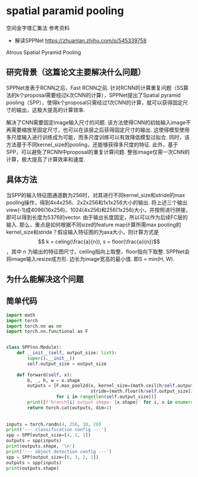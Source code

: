 # spatial paramid pooling

空间金字塔汇集法
参考资料
- 解读SPPNet https://zhuanlan.zhihu.com/p/545339758



Atrous Spatial Pyramid Pooling

## 研究背景（这篇论文主要解决什么问题）

SPPNet发表于RCNN之后，Fast RCNN之前. 针对RCNN的计算重复问题（SS算法的k个proposal需要经过k次CNN的计算），SPPNet提出了Spatial pyramid pooling（SPP），使得k个proposal只需经过1次CNN的计算，就可以获得固定尺寸的输出，这极大提高的计算效率.

解决了CNN需要固定image输入尺寸的问题. 该方法使得CNN的初始输入image不再需要缩放至固定尺寸，也可以在该层之后获得固定尺寸的输出. 这使得模型使用多尺度输入进行训练成为可能，而多尺度训练可以有效降低模型过拟合. 同时，该方法基于不同kernel_size的pooling，还能够获得多尺度的特征. 此外，基于SPP，可以避免了RCNN中proposal的重复计算问题. 整张image仅需一次CNN的计算，极大提高了计算效率和速度.

## 具体方法

当SPP的输入特征图通道数为256时，对其进行不同kernel_size和stride的max pooling操作，得到4x4x256、2x2x256和1x1x256大小的输出. 将上述三个输出view(-1)成4096(16x256)、1024(4x256)和256(1x256)大小，并按照进行拼接，即可以得到长度为5376的vector. 由于输出长度固定，所以可以作为后续FC层的输入. 那么，重点是如何根据不同size的feature map计算所需max pooling的kernel_size和stride？假设输入特征图的为axa大小，则计算方式是
$$ k = celing(\frac{a}{n}), s = floor(\frac{a}{n})$$
，其中
n 为输出的特征图尺寸，ceiling指向上取整，floor指向下取整.
SPPNet会将image输入resize成方形. 边长为image宽高的最小值. 即S = min(H, W).
## 为什么能解决这个问题

## 简单代码
```python
import math
import torch
import torch.nn as nn
import torch.nn.functional as F


class SPP(nn.Module):
    def __init__(self, output_size: list):
        super().__init__()
        self.output_size = output_size
        
    def forward(self, x):
        b, _, h, w = x.shape
        outputs = [F.max_pool2d(x, kernel_size=(math.ceil(h/self.output_size[i]), math.ceil(w/self.output_size[i])), 
                                stride=(math.floor(h/self.output_size[i]), math.floor(w/self.output_size[i]))).view(b, -1)
                   for i in range(len(self.output_size))]
        print([f'branch{i} output shape: {x.shape}' for i, x in enumerate(outputs)])
        return torch.cat(outputs, dim=1)
   
   
inputs = torch.randn(4, 256, 10, 20)
print('--- classification config ---')
spp = SPP(output_size=[4, 2, 1])
outputs = spp(inputs)
print(outputs.shape, '\n')
print('--- object detection config ---')
spp = SPP(output_size=[6, 3, 2, 1])
outputs = spp(inputs)
print(outputs.shape)
```
